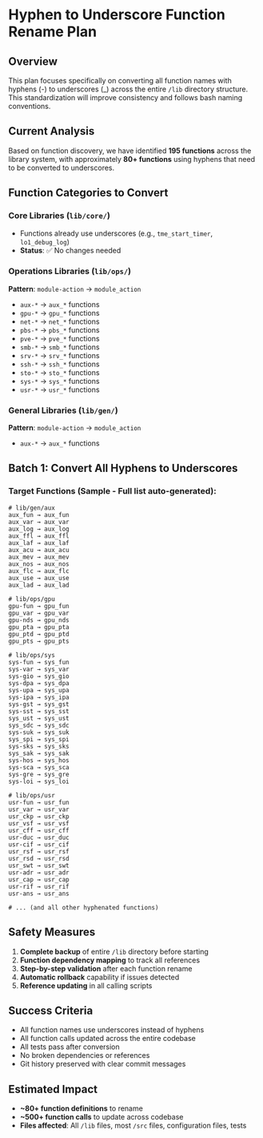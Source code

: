 # Hyphen to Underscore Function Rename Plan

## Overview
This plan focuses specifically on converting all function names with hyphens (-) to underscores (_) across the entire `/lib` directory structure. This standardization will improve consistency and follows bash naming conventions.

## Current Analysis
Based on function discovery, we have identified **195 functions** across the library system, with approximately **80+ functions** using hyphens that need to be converted to underscores.

## Function Categories to Convert

### Core Libraries (`lib/core/`)
- Functions already use underscores (e.g., `tme_start_timer`, `lo1_debug_log`)
- **Status**: ✅ No changes needed

### Operations Libraries (`lib/ops/`)
**Pattern**: `module-action` → `module_action`
- `aux-*` → `aux_*` functions
- `gpu-*` → `gpu_*` functions  
- `net-*` → `net_*` functions
- `pbs-*` → `pbs_*` functions
- `pve-*` → `pve_*` functions
- `smb-*` → `smb_*` functions
- `srv-*` → `srv_*` functions
- `ssh-*` → `ssh_*` functions
- `sto-*` → `sto_*` functions
- `sys-*` → `sys_*` functions
- `usr-*` → `usr_*` functions

### General Libraries (`lib/gen/`)
**Pattern**: `module-action` → `module_action`
- `aux-*` → `aux_*` functions

## Batch 1: Convert All Hyphens to Underscores

### Target Functions (Sample - Full list auto-generated):
```
# lib/gen/aux
aux_fun → aux_fun
aux_var → aux_var
aux_log → aux_log
aux_ffl → aux_ffl
aux_laf → aux_laf
aux_acu → aux_acu
aux_mev → aux_mev
aux_nos → aux_nos
aux_flc → aux_flc
aux_use → aux_use
aux_lad → aux_lad

# lib/ops/gpu
gpu-fun → gpu_fun
gpu_var → gpu_var
gpu-nds → gpu_nds
gpu_pta → gpu_pta
gpu_ptd → gpu_ptd
gpu_pts → gpu_pts

# lib/ops/sys
sys-fun → sys_fun
sys-var → sys_var
sys-gio → sys_gio
sys-dpa → sys_dpa
sys-upa → sys_upa
sys-ipa → sys_ipa
sys-gst → sys_gst
sys-sst → sys_sst
sys_ust → sys_ust
sys_sdc → sys_sdc
sys-suk → sys_suk
sys_spi → sys_spi
sys-sks → sys_sks
sys_sak → sys_sak
sys-hos → sys_hos
sys-sca → sys_sca
sys-gre → sys_gre
sys-loi → sys_loi

# lib/ops/usr  
usr-fun → usr_fun
usr_var → usr_var
usr_ckp → usr_ckp
usr_vsf → usr_vsf
usr_cff → usr_cff
usr-duc → usr_duc
usr-cif → usr_cif
usr_rsf → usr_rsf
usr_rsd → usr_rsd
usr_swt → usr_swt
usr-adr → usr_adr
usr_cap → usr_cap
usr-rif → usr_rif
usr-ans → usr_ans

# ... (and all other hyphenated functions)
```

## Safety Measures
1. **Complete backup** of entire `/lib` directory before starting
2. **Function dependency mapping** to track all references
3. **Step-by-step validation** after each function rename
4. **Automatic rollback** capability if issues detected
5. **Reference updating** in all calling scripts

## Success Criteria
- All function names use underscores instead of hyphens
- All function calls updated across the entire codebase
- All tests pass after conversion
- No broken dependencies or references
- Git history preserved with clear commit messages

## Estimated Impact
- **~80+ function definitions** to rename
- **~500+ function calls** to update across codebase
- **Files affected**: All `/lib` files, most `/src` files, configuration files, tests
